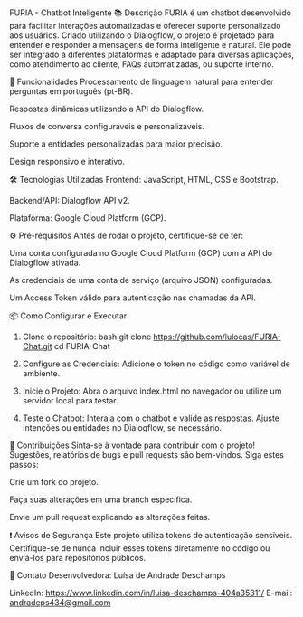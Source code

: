 FURIA - Chatbot Inteligente
📚 Descrição
FURIA é um chatbot desenvolvido para facilitar interações automatizadas e oferecer suporte personalizado aos usuários. Criado utilizando o Dialogflow, o projeto é projetado para entender e responder a mensagens de forma inteligente e natural. Ele pode ser integrado a diferentes plataformas e adaptado para diversas aplicações, como atendimento ao cliente, FAQs automatizadas, ou suporte interno.

🚀 Funcionalidades
Processamento de linguagem natural para entender perguntas em português (pt-BR).

Respostas dinâmicas utilizando a API do Dialogflow.

Fluxos de conversa configuráveis e personalizáveis.

Suporte a entidades personalizadas para maior precisão.

Design responsivo e interativo.

🛠️ Tecnologias Utilizadas
Frontend: JavaScript, HTML, CSS e Bootstrap.

Backend/API: Dialogflow API v2.

Plataforma: Google Cloud Platform (GCP).

⚙️ Pré-requisitos
Antes de rodar o projeto, certifique-se de ter:

Uma conta configurada no Google Cloud Platform (GCP) com a API do Dialogflow ativada.

As credenciais de uma conta de serviço (arquivo JSON) configuradas.

Um Access Token válido para autenticação nas chamadas da API.

📦 Como Configurar e Executar
1. Clone o repositório:
bash
git clone https://github.com/lulocas/FURIA-Chat.git
cd FURIA-Chat
2. Configure as Credenciais:
Adicione o token no código como variável de ambiente.

3. Inicie o Projeto:
Abra o arquivo index.html no navegador ou utilize um servidor local para testar.

4. Teste o Chatbot:
Interaja com o chatbot e valide as respostas. Ajuste intenções ou entidades no Dialogflow, se necessário.

📝 Contribuições
Sinta-se à vontade para contribuir com o projeto! Sugestões, relatórios de bugs e pull requests são bem-vindos. Siga estes passos:

Crie um fork do projeto.

Faça suas alterações em uma branch específica.

Envie um pull request explicando as alterações feitas.

❗ Avisos de Segurança
Este projeto utiliza tokens de autenticação sensíveis. Certifique-se de nunca incluir esses tokens diretamente no código ou enviá-los para repositórios públicos.

📩 Contato
Desenvolvedora: Luísa de Andrade Deschamps

LinkedIn: https://www.linkedin.com/in/luisa-deschamps-404a35311/
E-mail: andradeps434@gmail.com
